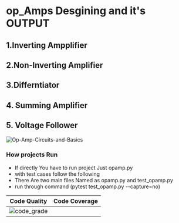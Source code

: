 # op_Amps Desgining and it's OUTPUT
## 1.Inverting Ampplifier
## 2.Non-Inverting Amplifier
## 3.Differntiator
## 4. Summing Amplifier
## 5. Voltage Follower



![Op-Amp-Circuits-and-Basics](https://user-images.githubusercontent.com/86276947/131998850-d7c76a00-2c16-4f0d-875c-b70dac5324d9.jpg)
### How projects Run
* If directly You have to run project Just opamp.py
* with test cases follow the following
* There Are two main files Named as opamp.py  and test_opamp.py
* run through command  (pytest test_opamp.py --capture=no)

| Code Quality | Code Coverage | 
|------------- |---------------|
|![code_grade](https://www.code-inspector.com/project/27258/status/svg)|           



